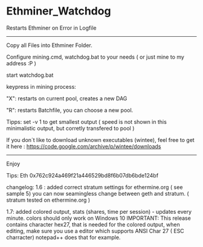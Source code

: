 # Ethminer_Watchdog
Restarts Ethminer on Error in Logfile

__________________________________________________________________________________________

Copy all Files into Ethminer Folder.

Configure mining.cmd, watchdog.bat to your needs ( or just mine to my address :P )

start watchdog.bat

keypress in mining process:

"X": restarts on current pool, creates a new DAG

"R": restarts Batchfile, you can choose a new pool.


Tipps: set -v 1 to get smallest output ( speed is not shown in this minimalistic output, but corretly transfered to pool )

If you don´t like to download unknown executables (wintee), 
feel free to get it here : https://code.google.com/archive/p/wintee/downloads

__________________________________________________________________________________________

Enjoy

Tips: Eth 0x762c924a469f21a446529bd8f6b07db6bde124bf

changelog:
1.6 : added correct stratum settings for ethermine.org ( see sample 5)
      you can now seamingless change between geth and stratum. ( stratum tested on ethermine.org )
      
1.7:  added colored output, stats (shares, time per session) - updates every minute. colors should only work on Windows 10 
      IMPORTANT: This release contains character hex27, that is needed for the colored output, when editing, make sure you use a editor 
      which supports ANSI Char 27 ( ESC charracter) notepad++ does that for example.
